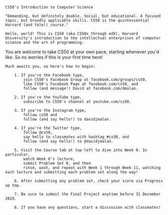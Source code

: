 	CS50's Introduction to Computer Science

	"Demanding, but definitely doable. Social, but educational. A focused topic, but broadly applicable skills. CS50 is the quintessential Harvard (and Yale!) course."

	Hello, world! This is CS50 (aka CS50x through edX), Harvard University's introduction to the intellectual enterprises of computer science and the art of programming.

You are welcome to take CS50 at your own pace, starting whenever you'd like. So no worries if this is your first time here!

	Much awaits you, so here's how to begin:

		1. If you're the Facebook type,
			join CS50's Facebook Group at facebook.com/groups/cs50,
			like CS50's Facebook Page at facebook.com/cs50, and
			follow (and message!) David at facebook.com/dmalan.
			
		2. If you're the YouTube type,
			subscribe to CS50's channel at youtube.com/cs50.
			
		3. If you're the Instagram type,
			follow cs50 and
			follow (and say hello!) to davidjmalan.
			
		4. If you're the Twitter type,
			follow @cs50,
			say hello to classmates with hashtag #cs50, and
			follow (and say hello!) to @davidjmalan.
		
		5. Visit the Course tab at top-left to dive into Week 0. In particular,
			watch Week 0's lecture,
			submit Problem Set 0, and then
			rinse, wash, and repeat with Week 1 through Week 11, watching each lecture and submitting each problem set along the way!
			
		6. After submitting any problem set, check your score via Progress up top.
		
		7. Be sure to submit the Final Project anytime before 31 December 2019.
		
		8. If you have any questions, start a discussion with classmates!
